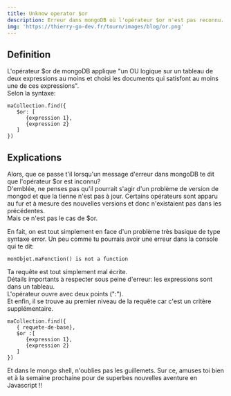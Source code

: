 ```yaml
---
title: Unknow operator $or
description: Erreur dans mongoDB où l'opérateur $or n'est pas reconnu.
img: 'https://thierry-go-dev.fr/tourn/images/blog/or.png'
---
```


## Definition

L'opérateur $or de mongoDB applique "un OU logique sur un tableau de deux expressions au moins et choisi les documents qui satisfont au moins une de ces expressions".   
Selon la syntaxe:   
   
```js{}[query.js]
maCollection.find({
   $or: [
      {expression 1},
      {expression 2}
   ]
})   
```   
   
## Explications   
   

Alors, que ce passe t'il lorsqu'un message d'erreur dans mongoDB te dit que l'opérateur $or est inconnu?   
D'emblée, ne penses pas qu'il pourrait s'agir d'un problème de version de mongod et que la tienne n'est pas  à jour. Certains opérateurs sont apparu au fur et à mesure des nouvelles versions et donc n'existaient pas dans les précédentes.   
Mais ce n'est pas le cas de $or.   
   

En fait, on est tout simplement en face d'un problème très basique de type syntaxe error. Un peu comme tu pourrais avoir une erreur dans la console qui te dit:   
```js{}[console]
monObjet.maFonction() is not a function
```   
   Ta requête est tout simplement mal écrite.   
Détails importants à respecter sous peine d'erreur: les expressions sont dans un tableau.   
L'opérateur ouvre avec deux points (":").   
Et enfin, il se trouve au premier niveau de la requête car c'est un critère supplémentaire.   
   
      
   ```js{}[exemple]
   maCollection.find({
      { requete-de-base},
      $or :[
         {expression 1},
         {expression 2}
      ]
   })   
   ```
      

   Et dans le mongo shell, n'oublies pas les guillemets.
   Sur ce, amuses toi bien et à la semaine prochaine pour de superbes nouvelles aventure en Javascript !!   
   
    